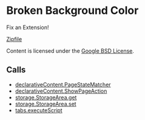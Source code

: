 
Broken Background Color
=======

Fix an Extension!

[Zipfile](http://developer.chrome.com/extensions/examples/tutorials/broken_background_color.zip)

Content is licensed under the [Google BSD License](https://developers.google.com/open-source/licenses/bsd).

Calls
-----

* [declarativeContent.PageStateMatcher](https://developer.chrome.com/extensions/declarativeContent#type-PageStateMatcher)
* [declarativeContent.ShowPageAction](https://developer.chrome.com/extensions/declarativeContent#type-ShowPageAction)
* [storage.StorageArea.get](https://developer.chrome.com/extensions/storage#method-StorageArea-get)
* [storage.StorageArea.set](https://developer.chrome.com/extensions/storage#method-StorageArea-set)
* [tabs.executeScript](https://developer.chrome.com/extensions/tabs#method-executeScript)